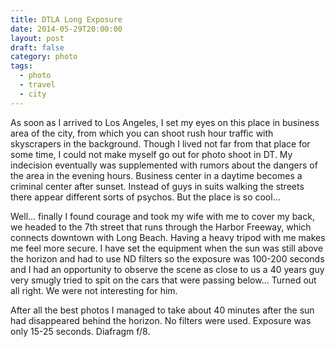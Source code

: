 ```yaml
---
title: DTLA Long Exposure
date: 2014-05-29T20:00:00
layout: post
draft: false
category: photo
tags:
  - photo
  - travel
  - city
---
```


As soon as I arrived to Los Angeles, I set my eyes on this place in business area of the city, from which you can shoot rush hour traffic with skyscrapers in the background. Though I lived not far from that place for some time, I could not make myself go out for photo shoot in DT. My indecision eventually was supplemented with rumors about the dangers of the area in the evening hours. Business center in a daytime becomes a criminal center after sunset. Instead of guys in suits walking the streets there appear different sorts of psychos. But the place is so cool…

Well… finally I found courage and took my wife with me to cover my back, we headed to the 7th street that runs through the Harbor Freeway, which connects downtown with Long Beach. Having a heavy tripod with me makes me feel more secure. I have set the equipment when the sun was still above the horizon and had to use ND filters so the exposure was 100-200 seconds and I had an opportunity to observe the scene as close to us a 40 years guy very smugly tried to spit on the cars that were passing below… Turned out all right. We were not interesting for him.

After all the best photos I managed to take about 40 minutes after the sun had disappeared behind the horizon. No filters were used. Exposure was only 15-25 seconds. Diafragm f/8.


